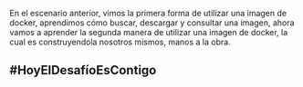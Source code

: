 En el escenario anterior, vimos la primera forma de utilizar una imagen de docker, aprendimos cómo buscar, descargar y consultar una imagen, ahora vamos a aprender la segunda manera de utilizar una imagen de docker, la cual es construyendola nosotros mismos, manos a la obra.

## #HoyElDesafíoEsContigo